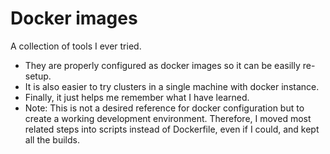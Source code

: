 # Docker images

A collection of tools I ever tried.

  - They are properly configured as docker images so it can be easilly re-setup.
  - It is also easier to try clusters in a single machine with docker instance.
  - Finally, it just helps me remember what I have learned.
  - Note: This is not a desired reference for docker configuration but to create a working development environment. Therefore, I moved most related steps into scripts instead of Dockerfile, even if I could, and kept all the builds.
